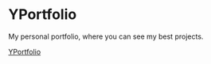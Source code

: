 # YPortfolio

My personal portfolio, where you can see my best projects.

[YPortfolio](https://github.com/YuriAz/next-portfolio/assets/86689137/44338983-f8cc-4a12-a591-477b50ba6364)





